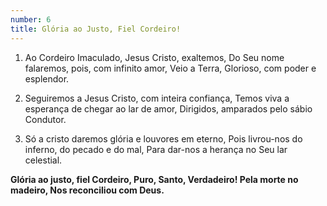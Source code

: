 ```yaml
---
number: 6
title: Glória ao Justo, Fiel Cordeiro!
---
```


1. Ao Cordeiro Imaculado, Jesus Cristo, exaltemos,
Do Seu nome falaremos, pois, com infinito amor,
Veio a Terra, Glorioso, com poder e esplendor.

2. Seguiremos a Jesus Cristo, com inteira confiança,
Temos viva a esperança de chegar ao lar de amor,
Dirigidos, amparados pelo sábio Condutor.

3. Só a cristo daremos glória e louvores em eterno,
Pois livrou-nos do inferno, do pecado e do mal,
Para dar-nos a herança no Seu lar celestial.

__Glória ao justo, fiel Cordeiro,
Puro, Santo, Verdadeiro!
Pela morte no madeiro,
Nos reconciliou com Deus.__
